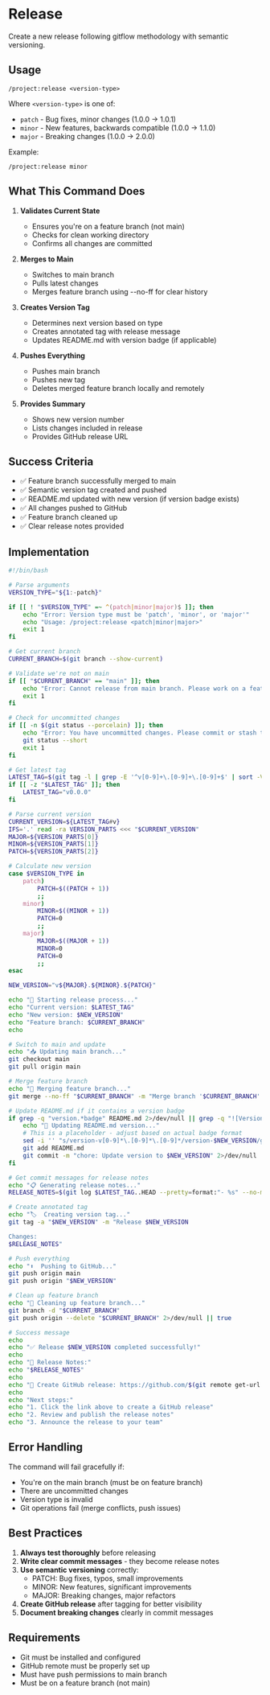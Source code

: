 # Release

Create a new release following gitflow methodology with semantic versioning.

## Usage

```
/project:release <version-type>
```

Where `<version-type>` is one of:
- `patch` - Bug fixes, minor changes (1.0.0 → 1.0.1)
- `minor` - New features, backwards compatible (1.0.0 → 1.1.0)
- `major` - Breaking changes (1.0.0 → 2.0.0)

Example:
```
/project:release minor
```

## What This Command Does

1. **Validates Current State**
   - Ensures you're on a feature branch (not main)
   - Checks for clean working directory
   - Confirms all changes are committed

2. **Merges to Main**
   - Switches to main branch
   - Pulls latest changes
   - Merges feature branch using --no-ff for clear history

3. **Creates Version Tag**
   - Determines next version based on type
   - Creates annotated tag with release message
   - Updates README.md with version badge (if applicable)

4. **Pushes Everything**
   - Pushes main branch
   - Pushes new tag
   - Deletes merged feature branch locally and remotely

5. **Provides Summary**
   - Shows new version number
   - Lists changes included in release
   - Provides GitHub release URL

## Success Criteria

- ✅ Feature branch successfully merged to main
- ✅ Semantic version tag created and pushed
- ✅ README.md updated with new version (if version badge exists)
- ✅ All changes pushed to GitHub
- ✅ Feature branch cleaned up
- ✅ Clear release notes provided

## Implementation

```bash
#!/bin/bash

# Parse arguments
VERSION_TYPE="${1:-patch}"

if [[ ! "$VERSION_TYPE" =~ ^(patch|minor|major)$ ]]; then
    echo "Error: Version type must be 'patch', 'minor', or 'major'"
    echo "Usage: /project:release <patch|minor|major>"
    exit 1
fi

# Get current branch
CURRENT_BRANCH=$(git branch --show-current)

# Validate we're not on main
if [[ "$CURRENT_BRANCH" == "main" ]]; then
    echo "Error: Cannot release from main branch. Please work on a feature branch."
    exit 1
fi

# Check for uncommitted changes
if [[ -n $(git status --porcelain) ]]; then
    echo "Error: You have uncommitted changes. Please commit or stash them first."
    git status --short
    exit 1
fi

# Get latest tag
LATEST_TAG=$(git tag -l | grep -E '^v[0-9]+\.[0-9]+\.[0-9]+$' | sort -V | tail -1)
if [[ -z "$LATEST_TAG" ]]; then
    LATEST_TAG="v0.0.0"
fi

# Parse current version
CURRENT_VERSION=${LATEST_TAG#v}
IFS='.' read -ra VERSION_PARTS <<< "$CURRENT_VERSION"
MAJOR=${VERSION_PARTS[0]}
MINOR=${VERSION_PARTS[1]}
PATCH=${VERSION_PARTS[2]}

# Calculate new version
case $VERSION_TYPE in
    patch)
        PATCH=$((PATCH + 1))
        ;;
    minor)
        MINOR=$((MINOR + 1))
        PATCH=0
        ;;
    major)
        MAJOR=$((MAJOR + 1))
        MINOR=0
        PATCH=0
        ;;
esac

NEW_VERSION="v${MAJOR}.${MINOR}.${PATCH}"

echo "🚀 Starting release process..."
echo "Current version: $LATEST_TAG"
echo "New version: $NEW_VERSION"
echo "Feature branch: $CURRENT_BRANCH"
echo

# Switch to main and update
echo "📥 Updating main branch..."
git checkout main
git pull origin main

# Merge feature branch
echo "🔀 Merging feature branch..."
git merge --no-ff "$CURRENT_BRANCH" -m "Merge branch '$CURRENT_BRANCH' for $NEW_VERSION release"

# Update README.md if it contains a version badge
if grep -q "version.*badge" README.md 2>/dev/null || grep -q "![Version]" README.md 2>/dev/null; then
    echo "📝 Updating README.md version..."
    # This is a placeholder - adjust based on actual badge format
    sed -i '' "s/version-v[0-9]*\.[0-9]*\.[0-9]*/version-$NEW_VERSION/g" README.md 2>/dev/null || true
    git add README.md
    git commit -m "chore: Update version to $NEW_VERSION" 2>/dev/null || true
fi

# Get commit messages for release notes
echo "📋 Generating release notes..."
RELEASE_NOTES=$(git log $LATEST_TAG..HEAD --pretty=format:"- %s" --no-merges)

# Create annotated tag
echo "🏷️  Creating version tag..."
git tag -a "$NEW_VERSION" -m "Release $NEW_VERSION

Changes:
$RELEASE_NOTES"

# Push everything
echo "⬆️  Pushing to GitHub..."
git push origin main
git push origin "$NEW_VERSION"

# Clean up feature branch
echo "🧹 Cleaning up feature branch..."
git branch -d "$CURRENT_BRANCH"
git push origin --delete "$CURRENT_BRANCH" 2>/dev/null || true

# Success message
echo
echo "✅ Release $NEW_VERSION completed successfully!"
echo
echo "📝 Release Notes:"
echo "$RELEASE_NOTES"
echo
echo "🔗 Create GitHub release: https://github.com/$(git remote get-url origin | sed 's/.*github.com[:\/]\(.*\)\.git/\1/')/releases/new?tag=$NEW_VERSION"
echo
echo "Next steps:"
echo "1. Click the link above to create a GitHub release"
echo "2. Review and publish the release notes"
echo "3. Announce the release to your team"
```

## Error Handling

The command will fail gracefully if:
- You're on the main branch (must be on feature branch)
- There are uncommitted changes
- Version type is invalid
- Git operations fail (merge conflicts, push issues)

## Best Practices

1. **Always test thoroughly** before releasing
2. **Write clear commit messages** - they become release notes
3. **Use semantic versioning** correctly:
   - PATCH: Bug fixes, typos, small improvements
   - MINOR: New features, significant improvements
   - MAJOR: Breaking changes, major refactors
4. **Create GitHub release** after tagging for better visibility
5. **Document breaking changes** clearly in commit messages

## Requirements

- Git must be installed and configured
- GitHub remote must be properly set up
- Must have push permissions to main branch
- Must be on a feature branch (not main)